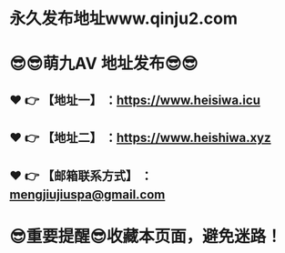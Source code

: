 # 永久发布地址www.qinju2.com
:sunglasses::sunglasses:萌九AV 地址发布:sunglasses::sunglasses:
==
:heart: :point_right: 【地址一】 ：https://www.heisiwa.icu
------
:heart: :point_right: 【地址二】 ：https://www.heishiwa.xyz
------
:heart: :point_right: 【邮箱联系方式】 ：mengjiujiuspa@gmail.com
------
:sunglasses:重要提醒:sunglasses:收藏本页面，避免迷路！
==




